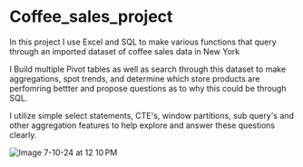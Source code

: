 # Coffee_sales_project

In this project I use Excel and SQL to make various functions that query through an imported dataset of coffee sales data in New York

I Build multiple Pivot tables as well as search through this dataset to make aggregations, spot trends, and determine which store products are perfomring bettter and propose questions as to why this could be through SQL.

I utilize simple select statements, CTE's, window partitions, sub query's and other aggregation features to help explore and answer these questions clearly.


![Image 7-10-24 at 12 10 PM](https://github.com/alamb15/SQL_coffeeshopsales_project/assets/101286106/24edfd3b-552a-4a75-988e-231eaab73a31)
